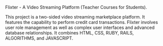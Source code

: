 Flixter - A Video Streaming Platform (Teacher Courses for Students).

This project is a two-sided video streaming marketplace platform. It features the capability to perform credit card transactions. Flixter involves user role management as well as complex user interfaces and advanced database relationships. It combines HTML, CSS, RUBY, RAILS, ALGORITHMS, and JAVASCRIPT.
